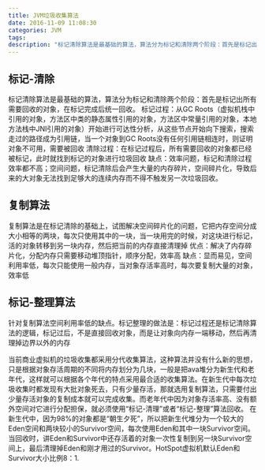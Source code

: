 ```yaml
---
title: JVM垃圾收集算法
date: 2016-11-09 11:08:30
categories: JVM
tags:
description: "标记清除算法是最基础的算法，算法分为标记和清除两个阶段：首先是标记出所有需要回收的对象，在标记完成后统一回收。"
---
```

## 标记-清除
标记清除算法是最基础的算法，算法分为标记和清除两个阶段：首先是标记出所有需要回收的对象，在标记完成后统一回收。
标记过程：从GC Roots（虚拟机栈中引用的对象，方法区中类的静态属性引用的对象，方法区中常量引用的对象，本地方法栈中JNI引用的对象）开始进行可达性分析，从这些节点开始向下搜索，搜索走过的路径成为引用链，当一个对象到GC Roots没有任何引用链相连时，则证明对象不可用，需要被回收
清除过程：在标记过程后，所有需要回收的对象都已经被标记，此时就找到标记的对象进行垃圾回收
缺点：效率问题，标记和清除过程效率都不高；空间问题，标记清除后会产生大量的内存碎片，空间碎片化，导致后来的大对象无法找到足够大的连续内存而不得不触发另一次垃圾回收。
## 复制算法
复制算法是在标记清除的基础上，试图解决空间碎片化的问题，它把内存空间分成大小相等的两块，每次只使用其中的一块，当一块用完的时候，对这块进行标记，活的对象转移到另一块内存，然后把当前的内存直接清理掉
优点：解决了内存碎片化，分配内存只需要移动堆顶指针，顺序分配，效率高
缺点：显而易见，空间利用率低，每次只能使用一般内存，当对象存活率高时，每次要复制大量的对象，效率低
## 标记-整理算法
针对复制算法空间利用率低的缺点。标记整理的做法是：标记过程还是标记清除算法的逻辑，标记过后，不是直接回收对象，而是让对象向内存一端移动，然后再清理掉边界以外的内存

当前商业虚拟机的垃圾收集都采用分代收集算法，这种算法并没有什么新的思想，只是根据对象存活周期的不同将内存划分为几块，一般是把ava堆分为新生代和老年代，这样就可以根据各个年代的特点采用最合适的收集算法。在新生代中每次垃圾收集时都发现有大批对象死去，只有少量存活，那就选用复制算法，只需要付出少量存活对象的复制成本就可以完成收集。而老年代中因为对象存活率高、没有额外空间对它进行分配担保，就必须使用“标记-清理”或者“标记-整理”算法回收。
在新生代中，因为98%的对象都是“朝生夕死”，所以把新生代堆分为一个较大的Eden空间和两块较小的Survivor空间，每次使用Eden和其中一块Survivor空间。当回收时，讲Eden和Survivor中还存活着的对象一次性复制到另一块Survivor空间上，最后清理掉Eden和刚才用过的Survivor。HotSpot虚拟机默认Eden和Survivor大小比例8：1.